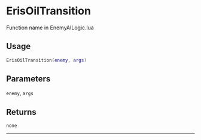 # ErisOilTransition
Function name in EnemyAILogic.lua
## Usage
```lua
ErisOilTransition(enemy, args)
```
## Parameters
`enemy`, `args`
## Returns
`none`

---